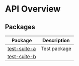 # API Overview

## Packages

| Package | Description |
| --- | --- |
| [test-suite-a](./test-suite-a) | Test package |
| [test-suite-b](./test-suite-b) |  |
